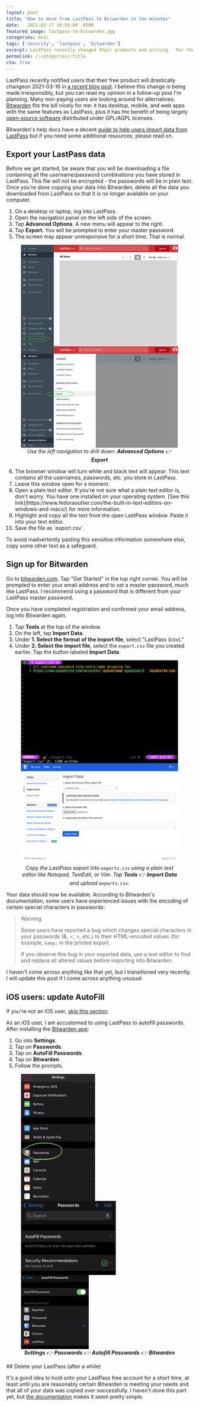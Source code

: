 ```yaml
---
layout: post
title: "How to move from LastPass to Bitwarden in ten minutes"
date:   2021-02-17 16:56:00 -0500
featured_image: lastpass-to-bitwarden.jpg
categories: misc
tags: ['security', 'lastpass', 'bitwarden']
excerpt: LastPass recently changed their products and pricing.  For those in search of an alternative, switching to Bitwarden can be done surprisingly quickly.  This is a quick summary of how I moved all my password data and set up autocomplete on my iPhone in a few minutes.
permalink: /:categories/:title
cta: true
---
```


LastPass recently notified users that their free product will drastically
changeon 2021-03-16 in
[a recent blog post](https://blog.lastpass.com/2021/02/changes-to-lastpass-free/).
I believe
this change is being made irresponsibly,
but you can read my opinion in a follow-up post I'm planning.
Many non-paying users are looking around
for alternatives.  [Bitwarden](https://bitwarden.com/) fits the bill nicely
for me: it has desktop, mobile, and web apps with the same features as LastPass,
plus it has the benefit of being largely
[open-source software](https://github.com/bitwarden)
distributed under GPL/AGPL licenses.

Bitwarden's help docs have a decent
[guide to help users import data from LastPass](https://bitwarden.com/help/article/import-from-lastpass/)
but if you need some additional resources, please read on.

## Export your LastPass data

Before we get started, be aware that you will be downloading a file containing
all the username/password combinations you have stored in LastPass.  This
file will not be encrypted - the passwords will be in plain text.
Once you're done copying your data into Bitwarden, delete all the data you
downloaded from LastPass so that it is no longer available on your computer.

1. On a desktop or laptop, log into LastPass.
2. Open the navigation panel on the left side of the screen.
3. Tap <strong>Advanced Options</strong>.  A new menu will appear to the right.
4. Tap <strong>Export</strong>.  You will be prompted to enter your master password.
5. The screen may appear unresponsive for a short time.  That is normal.

<figure>
  <div style="display: flex; flex-wrap: wrap; justify-content: center;">
    <section>
      <img
        loading="lazy"
        decoding="async"
        style="display: block; max-height: 400px"
        alt="LastPass interface showing the left navigation bar open and 'Advanced Options' highlighted"
        src="/assets/images/posts/lastpass-to-bitwarden/desktop-1.png"
      >
    </section>
    <section>
      <img
        loading="lazy"
        decoding="async"
        style="display: block; max-height: 400px"
        alt="LastPass interface showing the left navigation bar open and 'Export' highlighted"
        src="/assets/images/posts/lastpass-to-bitwarden/desktop-2.png"
      >
    </section>
  </div>
  <figcaption style="text-align: center">
    <span style="font-style: italic">
      Use the left navigation to drill down: <strong>Advanced Options</strong> 👉 <strong>Export</strong>
    </span>
  </figcaption>
</figure>

<ol start="6">
<li>The browser window will turn white and black text will appear.  This text contains all the usernames, passwords, etc. you store in LastPass.</li>
<li>Leave this window open for a moment.</li>
<li>Open a plain text editor.  If you're not sure what a plain text editor is,
don't worry.  You have one installed on your operating system.
[See this link](https://www.fedoraoutlier.com/the-built-in-text-editors-on-windows-and-macs/)
for more information.</li>
<li>Highlight and copy all the text from the open LastPass window.  Paste
it into your text editor.</li>
<li>Save the file as `export.csv`.</li>
</ol>

To avoid inadvertently pasting this sensitive information somewhere
else, copy some other text as a safeguard.

## Sign up for Bitwarden

Go to [bitwarden.com](https://bitwarden.com).  Tap "Get Started" in the top
right corner.  You will be prompted to enter your email address and to set
a master password, much like LastPass.  I recommend using a password that
is different from your LastPass master password.

Once you have completed registration and confirmed your email address,
log into Bitwarden again.

1. Tap <strong>Tools</strong> at the top of the window.
2. On the left, tap <strong>Import Data</strong>.
3. Under <strong>1. Select the format of the import file</strong>, select
"LastPass (csv)."
4. Under <strong>2. Select the import file</strong>, select the `export.csv` file you created earlier.  Tap the button labeled <strong>Import Data</strong>.

<figure>
  <div style="display: flex; flex-wrap: wrap; justify-content: center;">
    <section>
      <img
        loading="lazy"
        decoding="async"
        style="display: block; max-height: 400px"
        alt="Text editor showing a file called 'export.csv' with data"
        src="/assets/images/posts/lastpass-to-bitwarden/desktop-3.png"
      >
    </section>
    <section>
      <img
        loading="lazy"
        decoding="async"
        style="display: block; max-height: 400px"
        alt="Bitwarden interface showing the 'Tools' section open and 'Import Data' highlighted"
        src="/assets/images/posts/lastpass-to-bitwarden/desktop-4.png"
      >
    </section>
  </div>
  <figcaption style="text-align: center">
    <span style="font-style: italic">
      Copy the LastPass export into <code>exports.csv</code> using a plain text editor like Notepad, TextEdit, or Vim.  Tap <strong>Tools</strong> 👉  <strong>Import Data</strong> and upload <code>exports.csv</code>.
    </span>
  </figcaption>
</figure>

Your data should now be available.  According to Bitwarden's documentation,
some users have experienced issues with the encoding of certain special
characters in passwords:

> Warning
>
> Some users have reported a bug which changes special characters in your passwords (&, <, >, etc.) to their HTML-encoded values (for example, `&amp;` in the printed export.
>
> If you observe this bug in your exported data, use a text editor to find and replace all altered values before importing into Bitwarden.

I haven't come across anything like that yet, but I transitioned very recently.
I will update this post if I come across anything unusual.

## iOS users: update AutoFill

If you're not an iOS user, [skip this section](#delete-your-lastpass).

As an iOS user, I am accustomed to using LastPass to autofill passwords.
After installing the
[Bitwarden app](https://apps.apple.com/us/app/bitwarden-password-manager/id1137397744):

1. Go into <strong>Settings</strong>.
2. Tap on <strong>Passwords</strong>.
3. Tap on <strong>AutoFill Passwords</strong>.
4. Tap on <strong>Bitwarden</strong>.
5. Follow the prompts.

<figure>
  <div style="display: flex; flex-wrap: wrap; justify-content: space-between; align-items: center">
    <section>
      <img
        loading="lazy"
        decoding="async"
        style="display: block; max-width: 200px"
        alt="iOS Settings menu with 'Passwords' highlighted"
        src="/assets/images/posts/lastpass-to-bitwarden/ios-1.jpg"
      >
    </section>
    <section>
      <img
        loading="lazy"
        decoding="async"
        style="display: block; max-height: 200px"
        alt="iOS Passwords menu"
        src="/assets/images/posts/lastpass-to-bitwarden/ios-2.jpg"
      >
    </section>
    <section>
      <img
        loading="lazy"
        decoding="async"
        style="display: block; max-height: 200px"
        alt="iOS AutoFill Passwords menu with Bitwarden selected"
        src="/assets/images/posts/lastpass-to-bitwarden/ios-3.jpg"
      >
    </section>
  </div>
  <figcaption style="text-align: center">
    <span style="font-style: italic">
      <strong>Settings</strong> 👉
      <strong>Passwords</strong> 👉
      <strong>Autofill Passwords</strong> 👉
      <strong>Bitwarden</strong>
    </span>
  </figcaption>
</figure>

<div id="delete-your-lastpass"></div>
## Delete your LastPass (after a while)

It's a good idea to hold onto your LastPass free account for a short time,
at least until you are reasonably certain Bitwarden is meeting your needs and
that all of your data was copied over successfully.  I haven't done this part
yet, but
[the documentation](https://lastpass.com/delete_account.php)
makes it seem pretty simple.
